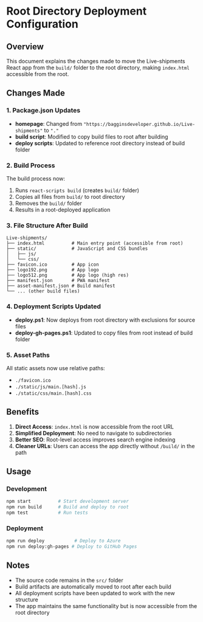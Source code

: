 # Root Directory Deployment Configuration

## Overview
This document explains the changes made to move the Live-shipments React app from the `build/` folder to the root directory, making `index.html` accessible from the root.

## Changes Made

### 1. Package.json Updates
- **homepage**: Changed from `"https://bagginsdeveloper.github.io/Live-shipments"` to `"."`
- **build script**: Modified to copy build files to root after building
- **deploy scripts**: Updated to reference root directory instead of build folder

### 2. Build Process
The build process now:
1. Runs `react-scripts build` (creates `build/` folder)
2. Copies all files from `build/` to root directory
3. Removes the `build/` folder
4. Results in a root-deployed application

### 3. File Structure After Build
```
Live-shipments/
├── index.html          # Main entry point (accessible from root)
├── static/             # JavaScript and CSS bundles
│   ├── js/
│   └── css/
├── favicon.ico         # App icon
├── logo192.png         # App logo
├── logo512.png         # App logo (high res)
├── manifest.json       # PWA manifest
├── asset-manifest.json # Build manifest
└── ... (other build files)
```

### 4. Deployment Scripts Updated
- **deploy.ps1**: Now deploys from root directory with exclusions for source files
- **deploy-gh-pages.ps1**: Updated to copy files from root instead of build folder

### 5. Asset Paths
All static assets now use relative paths:
- `./favicon.ico`
- `./static/js/main.[hash].js`
- `./static/css/main.[hash].css`

## Benefits
1. **Direct Access**: `index.html` is now accessible from the root URL
2. **Simplified Deployment**: No need to navigate to subdirectories
3. **Better SEO**: Root-level access improves search engine indexing
4. **Cleaner URLs**: Users can access the app directly without `/build/` in the path

## Usage

### Development
```bash
npm start          # Start development server
npm run build      # Build and deploy to root
npm test           # Run tests
```

### Deployment
```bash
npm run deploy           # Deploy to Azure
npm run deploy:gh-pages # Deploy to GitHub Pages
```

## Notes
- The source code remains in the `src/` folder
- Build artifacts are automatically moved to root after each build
- All deployment scripts have been updated to work with the new structure
- The app maintains the same functionality but is now accessible from the root directory
